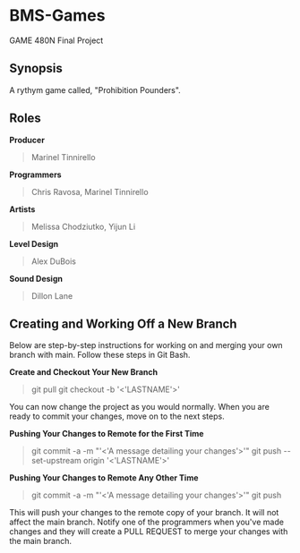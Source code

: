 # BMS-Games
GAME 480N Final Project

## Synopsis
A rythym game called, "Prohibition Pounders".

## Roles
**Producer**
> Marinel Tinnirello

**Programmers**           
> Chris Ravosa, Marinel Tinnirello
                            
**Artists**               
> Melissa Chodziutko, Yijun Li
                            
**Level Design**          
> Alex DuBois
                            
**Sound Design**          
> Dillon Lane

## Creating and Working Off a New Branch
Below are step-by-step instructions for working on and merging your own branch with main. Follow these steps in Git Bash.

**Create and Checkout Your New Branch**
> git pull
> git checkout -b '<'LASTNAME'>'

You can now change the project as you would normally. When you are ready to commit your 
changes, move on to the next steps.

**Pushing Your Changes to Remote for the First Time**
> git commit -a -m "'<'A message detailing your changes'>'"
> git push --set-upstream origin '<'LASTNAME'>'

**Pushing Your Changes to Remote Any Other Time**
> git commit -a -m "'<'A message detailing your changes'>'"
> git push

This will push your changes to the remote copy of your branch. It will not affect the main branch. Notify one of the programmers when you've made changes and they will create a PULL REQUEST to merge your changes with the main branch.
